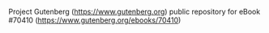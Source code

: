Project Gutenberg (https://www.gutenberg.org) public repository for
eBook #70410 (https://www.gutenberg.org/ebooks/70410)
